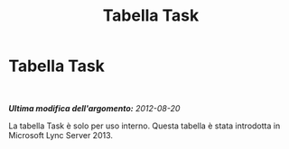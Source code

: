 ﻿---
title: Tabella Task
TOCTitle: Tabella Task
ms:assetid: a09858b6-d2cd-4d0c-87ef-37aacf733718
ms:mtpsurl: https://technet.microsoft.com/it-it/library/JJ205139(v=OCS.15)
ms:contentKeyID: 49301499
ms.date: 08/24/2015
mtps_version: v=OCS.15
ms.translationtype: HT
---

# Tabella Task

 

_**Ultima modifica dell'argomento:** 2012-08-20_

La tabella Task è solo per uso interno. Questa tabella è stata introdotta in Microsoft Lync Server 2013.

